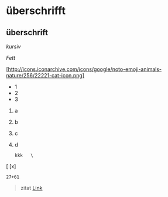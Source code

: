 # überschrifft
## überschrift
_kursiv_  

*Fett*  

[http://icons.iconarchive.com/icons/google/noto-emoji-animals-nature/256/22221-cat-icon.png]
* 1
* 2
* 3

1. a
2. b
3. c
4. d


       kkk   \
[
[x]

`27+61`

> zitat
[Link](https://www.cbr.com/link-changes-zelda-franchise-explained/)
